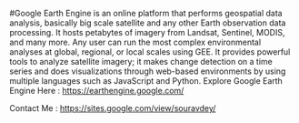 
 #Google Earth Engine is an online platform that performs geospatial data analysis, basically big scale satellite and any other Earth observation data processing. It hosts petabytes of imagery from Landsat, Sentinel, MODIS, and many more. Any user can run the most complex environmental analyses at global, regional, or local scales using GEE. It provides powerful tools to analyze satellite imagery; it makes change detection on a time series and does visualizations through web-based environments by using multiple languages such as JavaScript and Python.
 Explore Google Earth Engine Here : https://earthengine.google.com/

Contact Me :  https://sites.google.com/view/souravdey/
